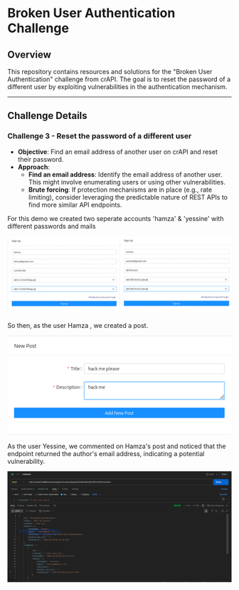 # Broken User Authentication Challenge

## Overview

This repository contains resources and solutions for the "Broken User Authentication" challenge from crAPI. The goal is to reset the password of a different user by exploiting vulnerabilities in the authentication mechanism.

---

## Challenge Details

### Challenge 3 - Reset the password of a different user

- **Objective**: Find an email address of another user on crAPI and reset their password.
- **Approach**:
  - **Find an email address**: Identify the email address of another user. This might involve enumerating users or using other vulnerabilities.
  - **Brute forcing**: If protection mechanisms are in place (e.g., rate limiting), consider leveraging the predictable nature of REST APIs to find more similar API endpoints.

For this demo we created two seperate accounts 'hamza' & 'yessine' with different passwords and mails

![image alt](https://github.com/BARGOUG/API_Testing/blob/main/Broken%20Authentication/images/accs.png?raw=true)

So then, as the user Hamza , we created a post.

![image alt](https://github.com/BARGOUG/API_Testing/blob/main/Broken%20Authentication/images/create_post.png?raw=true)

As the user Yessine, we commented on Hamza's post and noticed that the endpoint returned the author's email address, indicating a potential vulnerability.

![image alt](https://github.com/BARGOUG/API_Testing/blob/main/Broken%20Authentication/images/leaked_email.png?raw=true)



